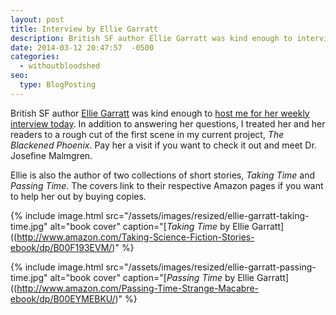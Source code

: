 ```yaml
---
layout: post
title: Interview by Ellie Garratt
description: British SF author Ellie Garratt was kind enough to interview me for her blog to help promote Without Bloodshed.
date: 2014-03-12 20:47:57  -0500
categories: 
  - withoutbloodshed
seo:
  type: BlogPosting
---
```

British SF author <a title="Ellie Garratt on Blogger" href="http://elliegarratt.blogspot.com">Ellie Garratt</a> was kind enough to <a title="An Interview With Romantic Science Fantasy Writer Matthew Graybosch " href="http://elliegarratt.blogspot.com/2014/03/an-interview-with-romantic-science.html" target="_blank">host me for her weekly interview today</a>. In addition to answering her questions, I treated her and her readers to a rough cut of the first scene in my current project, _The Blackened Phoenix_. Pay her a visit if you want to check it out and meet Dr. Josefine Malmgren.

Ellie is also the author of two collections of short stories, _Taking Time_ and _Passing Time_. The covers link to their respective Amazon pages if you want to help her out by buying copies.

{% include image.html src="/assets/images/resized/ellie-garratt-taking-time.jpg" alt="book cover" caption="[*Taking Time* by Ellie Garratt]((http://www.amazon.com/Taking-Science-Fiction-Stories-ebook/dp/B00F193EVM/)" %}

{% include image.html src="/assets/images/resized/ellie-garratt-passing-time.jpg" alt="book cover" caption="[*Passing Time* by Ellie Garratt]((http://www.amazon.com/Passing-Time-Strange-Macabre-ebook/dp/B00EYMEBKU/)" %}
